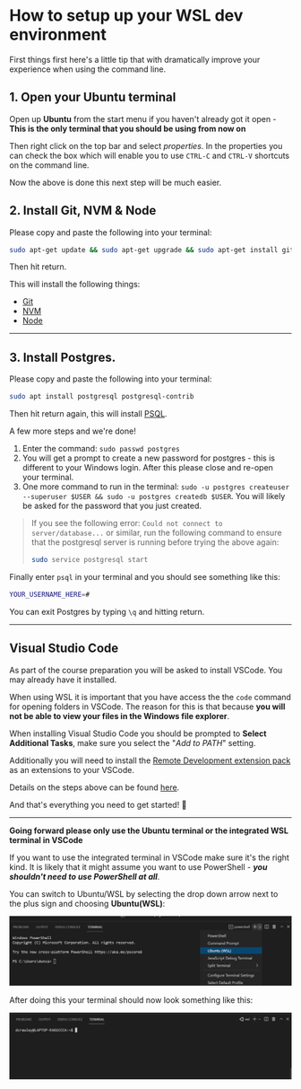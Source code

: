 # How to setup up your WSL dev environment

First things first here's a little tip that with dramatically improve your experience when using the command line.

## 1. Open your Ubuntu terminal

Open up **Ubuntu** from the start menu if you haven't already got it open - **This is the only terminal that you should be using from now on**

Then right click on the top bar and select _properties_. In the properties you can check the box which will enable you to use `CTRL-C` and `CTRL-V` shortcuts on the command line.

Now the above is done this next step will be much easier.

## 2. Install Git, NVM & Node

Please copy and paste the following into your terminal:

```bash
sudo apt-get update && sudo apt-get upgrade && sudo apt-get install git && curl -o- https://raw.githubusercontent.com/nvm-sh/nvm/v0.38.0/install.sh | bash && source ~/.nvm/nvm.sh && nvm install node && nvm use node &&  git config --global credential.helper store
```

Then hit return.

This will install the following things:

- [Git](https://git-scm.com/)
- [NVM](https://github.com/nvm-sh/nvm)
- [Node](https://nodejs.org/en/)

---

## 3. Install Postgres.

Please copy and paste the following into your terminal:

```bash
sudo apt install postgresql postgresql-contrib
```

Then hit return again, this will install [PSQL](https://www.postgresql.org/).

A few more steps and we're done!

1. Enter the command: `sudo passwd postgres`
2. You will get a prompt to create a new password for postgres - this is different to your Windows login. After this please close and re-open your terminal.
3. One more command to run in the terminal: `sudo -u postgres createuser --superuser $USER && sudo -u postgres createdb $USER`. You will likely be asked for the password that you just created.

> If you see the following error: `Could not connect to server/database...` or similar, run the following command to ensure that the postgresql server is running before trying the above again:
>
> ```bash
> sudo service postgresql start
> ```

Finally enter `psql` in your terminal and you should see something like this:

```bash
YOUR_USERNAME_HERE=#
```

You can exit Postgres by typing `\q` and hitting return.

---

## Visual Studio Code

As part of the course preparation you will be asked to install VSCode. You may already have it installed.

When using WSL it is important that you have access the the `code` command for opening folders in VSCode. The reason for this is that because **you will not be able to view your files in the Windows file explorer**.

When installing Visual Studio Code you should be prompted to **Select Additional Tasks**, make sure you select the "_Add to PATH_" setting.

Additionally you will need to install the [Remote Development extension pack](https://marketplace.visualstudio.com/items?itemName=ms-vscode-remote.vscode-remote-extensionpack) as an extensions to your VSCode.

Details on the steps above can be found [here](https://code.visualstudio.com/docs/remote/wsl).

And that's everything you need to get started! 🎉

---

**Going forward please only use the Ubuntu terminal or the integrated WSL terminal in VSCode**

If you want to use the integrated terminal in VSCode make sure it's the right kind. It is likely that it might assume you want to use PowerShell - _**you shouldn't need to use PowerShell at all**_.

You can switch to Ubuntu/WSL by selecting the drop down arrow next to the plus sign and choosing **Ubuntu(WSL)**:

![Image of PowerShell integrated terminal](/WSL/images/integrated-terminal.png "How to switch to switch to the WSL integrated terminal")

After doing this your terminal should now look something like this:

![Image of WSL integrated terminal](/WSL/images/integrated-terminal-wsl.png "This is what your terminal should look like in VSCode")
